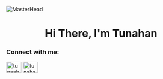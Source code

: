 ![MasterHead](https://media.giphy.com/media/mHjjxCf4MOqsw/giphy.gif)
<h1 align="center">Hi There, I'm Tunahan</h1>
<h3 align="left">Connect with me:</h3>
<p align="left">
<a href="https://twitter.com/tunaahan_" target="blank"><img align="center" src="https://raw.githubusercontent.com/rahuldkjain/github-profile-readme-generator/master/src/images/icons/Social/twitter.svg" alt="tunaahan_" height="30" width="40" /></a>
<a href="https://linkedin.com/in/tunahan-ugrasir" target="blank"><img align="center" src="https://raw.githubusercontent.com/rahuldkjain/github-profile-readme-generator/master/src/images/icons/Social/linked-in-alt.svg" alt="tunahan-ugrasir" height="30" width="40" /></a>
</p>
